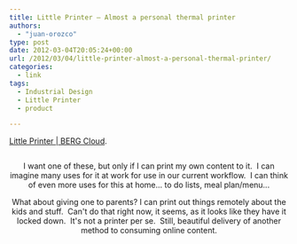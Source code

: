 ```yaml
---
title: Little Printer – Almost a personal thermal printer
authors: 
  - "juan-orozco"
type: post
date: 2012-03-04T20:05:24+00:00
url: /2012/03/04/little-printer-almost-a-personal-thermal-printer/
categories:
  - link
tags:
  - Industrial Design
  - Little Printer
  - product

---
```

[Little Printer | BERG Cloud][1].

<p style="text-align:center;">
  <a href="http://bergcloud.com/littleprinter/"><img src='http://juanthedesigner.files.wordpress.com/2012/03/todo.jpe' alt='' /></a>
</p>

<p style="text-align:center;">
  I want one of these, but only if I can print my own content to it.  I can imagine many uses for it at work for use in our current workflow.  I can think of even more uses for this at home... to do lists, meal plan/menu...
</p>

<p style="text-align:center;">
  What about giving one to parents? I can print out things remotely about the kids and stuff.  Can't do that right now, it seems, as it looks like they have it locked down.  It's not a printer per se.  Still, beautiful delivery of another method to consuming online content.
</p>

 [1]: http://bergcloud.com/littleprinter/